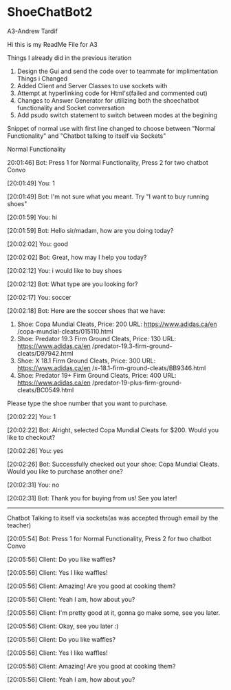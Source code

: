 # ShoeChatBot2
A3-Andrew Tardif

Hi this is my ReadMe File for A3

Things I already did in the previous iteration

1. Design the Gui and send the code over to teammate for implimentation
Things i Changed
1. Added Client and Server Classes to use sockets with
2. Attempt at hyperlinking code for Html's(failed and commented out)
3. Changes to Answer Generator for utilizing both the shoechatbot functionality and Socket conversation
4. Add psudo switch statement to switch between modes at the begining


Snippet of normal use with first line changed to choose between "Normal Functionality" and "Chatbot talking to itself via Sockets"

Normal Functionality

20:01:46] Bot: Press 1 for Normal Functionality, Press 2 for two chatbot Convo

[20:01:49] You: 1

[20:01:49] Bot: I'm not sure what you meant. Try "I want to buy running shoes"

[20:01:59] You: hi

[20:01:59] Bot: Hello sir/madam, how are you doing today?

[20:02:02] You: good

[20:02:02] Bot: Great, how may I help you today?

[20:02:12] You: i would like to buy shoes

[20:02:12] Bot: What type are you looking for?

[20:02:17] You: soccer

[20:02:18] Bot: Here are the soccer shoes that we have: 
1) Shoe: Copa Mundial Cleats, Price: 200
URL: https://www.adidas.ca/en /copa-mundial-cleats/015110.html
2) Shoe: Predator 19.3 Firm Ground Cleats, Price: 130
URL: https://www.adidas.ca/en /predator-19.3-firm-ground-cleats/D97942.html
3) Shoe: X 18.1 Firm Ground Cleats, Price: 300
URL: https://www.adidas.ca/en /x-18.1-firm-ground-cleats/BB9346.html
4) Shoe: Predator 19+ Firm Ground Cleats, Price: 400
URL: https://www.adidas.ca/en /predator-19-plus-firm-ground-cleats/BC0549.html

 Please type the shoe number that you want to purchase.

[20:02:22] You: 1

[20:02:22] Bot: Alright, selected Copa Mundial Cleats for $200. Would you like to checkout?

[20:02:26] You: yes

[20:02:26] Bot: Successfully checked out your shoe: Copa Mundial Cleats.
Would you like to purchase another one?

[20:02:31] You: no

[20:02:31] Bot: Thank you for buying from us! See you later!

-----------------------------------------------------------------------------------------------------
Chatbot Talking to itself via sockets(as was accepted through email by the teacher)

[20:05:54] Bot: Press 1 for Normal Functionality, Press 2 for two chatbot Convo

[20:05:56] Client: Do you like waffles?

[20:05:56] Client: Yes I like waffles!

[20:05:56] Client: Amazing! Are you good at cooking them?

[20:05:56] Client: Yeah I am, how about you?

[20:05:56] Client: I'm pretty good at it, gonna go make some, see you later.

[20:05:56] Client: Okay, see you later :)

[20:05:56] Client: Do you like waffles?

[20:05:56] Client: Yes I like waffles!

[20:05:56] Client: Amazing! Are you good at cooking them?

[20:05:56] Client: Yeah I am, how about you?
